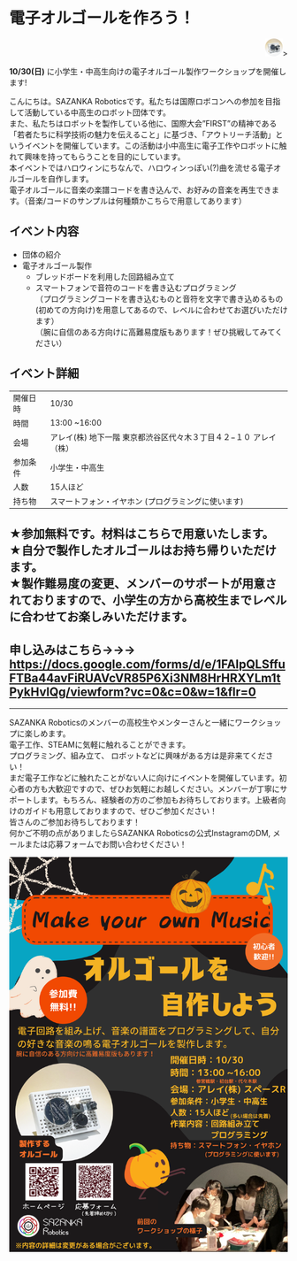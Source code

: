# 電子オルゴールを作ろう！  

<div style="text-align:right;"><img src="img/221030music.png" style="max-width:32px;">></div>

**10/30(日)** に小学生・中高生向けの電子オルゴール製作ワークショップを開催します!  
  
こんにちは。SAZANKA Roboticsです。私たちは国際ロボコンへの参加を目指して活動している中高生のロボット団体です。  
また、私たちはロボットを製作している他に、国際大会”FIRST”の精神である「若者たちに科学技術の魅力を伝えること」に基づき、「アウトリーチ活動」というイベントを開催しています。この活動は小中高生に電子工作やロボットに触れて興味を持ってもらうことを目的にしています。  
本イベントではハロウィンにちなんで、ハロウィンっぽい(?)曲を流せる電子オルゴールを自作します。  
電子オルゴールに音楽の楽譜コードを書き込んで、お好みの音楽を再生できます。（音楽/コードのサンプルは何種類かこちらで用意してあります）  
  
## イベント内容  
- 団体の紹介  
- 電子オルゴール製作  
	- ブレッドボードを利用した回路組み立て  
	- スマートフォンで音符のコードを書き込むプログラミング  
（プログラミングコードを書き込むものと音符を文字で書き込めるもの(初めての方向け)を用意してあるので、レベルに合わせてお選びいただけます）  
（腕に自信のある方向けに高難易度版もあります！ぜひ挑戦してみてください）  
## イベント詳細  
| | |
|:--|:--|
|開催日時|10/30|  
|時間|13:00 ~16:00|  
|会場|アレイ(株) 地下一階  東京都渋谷区代々木３丁目４２−１０ アレイ（株）|  
|参加条件|小学生・中高生|  
|人数|15人ほど|  
|持ち物|スマートフォン・イヤホン (プログラミングに使います)|  

★参加無料です。材料はこちらで用意いたします。  
★自分で製作したオルゴールはお持ち帰りいただけます。  
★製作難易度の変更、メンバーのサポートが用意されておりますので、小学生の方から高校生までレベルに合わせてお楽しみいただけます。
---
## 申し込みはこちら→→→ https://docs.google.com/forms/d/e/1FAIpQLSffuFTBa44avFiRUAVcVR85P6Xi3NM8HrHRXYLm1tPykHvlQg/viewform?vc=0&c=0&w=1&flr=0
---

SAZANKA Roboticsのメンバーの高校生やメンターさんと一緒にワークショップに楽しめます。  
電子工作、STEAMに気軽に触れることができます。  
プログラミング、組み立て、 ロボットなどに興味がある方は是非来てください！  
まだ電子工作などに触れたことがない人に向けにイベントを開催しています。初心者の方も大歓迎ですので、ぜひお気軽にお越しください。メンバーが丁寧にサポートします。もちろん、経験者の方のご参加もお待ちしております。上級者向けのガイドも用意しておりますので、ぜひご参加ください！  
皆さんのご参加お待ちしております！  
何かご不明の点がありましたらSAZANKA Roboticsの公式InstagramのDM, メールまたは応募フォームでお問い合わせください！
  
  
  
<div style="text-align:center;"><img src="img/221030pos.png"></div>